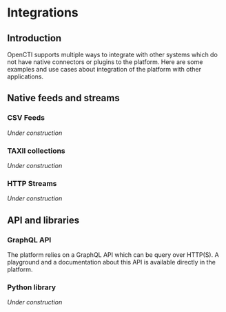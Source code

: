 # Integrations

## Introduction

OpenCTI supports multiple ways to integrate with other systems which do not have native connectors or plugins to the platform. Here are some examples and use cases about integration of the platform with other applications.

## Native feeds and streams

### CSV Feeds

*Under construction*

### TAXII collections

*Under construction*

### HTTP Streams

*Under construction*

## API and libraries

### GraphQL API

The platform relies on a GraphQL API which can be query over HTTP(S). A playground and a documentation about this API is available directly in the platform. 

### Python library

*Under construction*